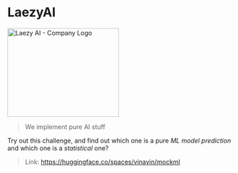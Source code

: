 # LaezyAI
<img src="https://github.com/user-attachments/assets/b75aa40d-792c-44a6-8723-a9bd3226c54a" alt="Laezy AI - Company Logo" width="250" height="200" />

> We implement pure AI stuff


Try out this challenge, and find out which one is a pure *ML model prediction* and which one is a *statistical* one?
>Link: https://huggingface.co/spaces/vinayin/mockml
